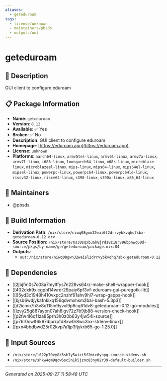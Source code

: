 ```yaml
---
aliases:
  - geteduroam
tags:
  - license/unknown
  - maintainers/pbsds
  - outputs/out
---
```


# geteduroam

## 📝 Description

GUI client to configure eduroam

## 📋 Package Information

- **Name**: `geteduroam`
- **Version**: `0.12`
- **Available**: ✅ Yes
- **Broken**: ✅ No
- **Description**: GUI client to configure eduroam
- **Homepage**: [https://eduroam.app](https://eduroam.app)
- **License**: `unknown`
- **Platforms**: `aarch64-linux`, `armv5tel-linux`, `armv6l-linux`, `armv7a-linux`, `armv7l-linux`, `i686-linux`, `loongarch64-linux`, `m68k-linux`, `microblaze-linux`, `microblazeel-linux`, `mips-linux`, `mips64-linux`, `mips64el-linux`, `mipsel-linux`, `powerpc-linux`, `powerpc64-linux`, `powerpc64le-linux`, `riscv32-linux`, `riscv64-linux`, `s390-linux`, `s390x-linux`, `x86_64-linux`
## 👥 Maintainers

- @pbsds


## 🔧 Build Information

- **Derivation Path**: `/nix/store/niwq08gwn32wai6l2drrvybkvqhq7sbx-geteduroam-0.12.drv`
- **Source Position**: `/nix/store/ns30sqxb36k8jrds8z18rv96bpnwc60d-source/pkgs/by-name/ge/geteduroam/package.nix:84`
- **Outputs**:
  - `out`:  `/nix/store/niwq08gwn32wai6l2drrvybkvqhq7sbx-geteduroam-0.12`

## 🔗 Dependencies

- [[2jbjfm0s7c03a7mylffys7n228vs64rz-make-shell-wrapper-hook]]
- [[402dxk9xicgpbl14wrdr29paiy6pf3vf-eduroam-gui-puregotk-lib]]
- [[95yd3c1948h410vxpc2nzhf91ahv9hl7-wrap-gapps-hook]]
- [[bjsb6wdjykafnkixq156qdvmxhsm2bai-bash-5.3p3]]
- [[d2icmn7h3v8q115in9yvxl9p9cq61dv8-geteduroam-0.12-go-modules]]
- [[lzvy25g887aypn07ah8igv72z7b9jb88-version-check-hook]]
- [[p2fw4l6qf1za85prh3h0z0b63y4jw54i-source]]
- [[p76r0cwlf6k97ibprrpfd8xw0r8wc3nx-stdenv-linux]]
- [[pxn4bbdbwd25r02kvp7a1jp3fjykrb65-go-1.25.0]]

## 📁 Input Sources

- `/nix/store/l622p70vy8k5sh7y5wizi5f2mic6ynpg-source-stdenv.sh`
- `/nix/store/shkw4qm9qcw5sc5n1k5jznc83ny02r39-default-builder.sh`

---
*Generated on 2025-09-27 11:58:48 UTC*

